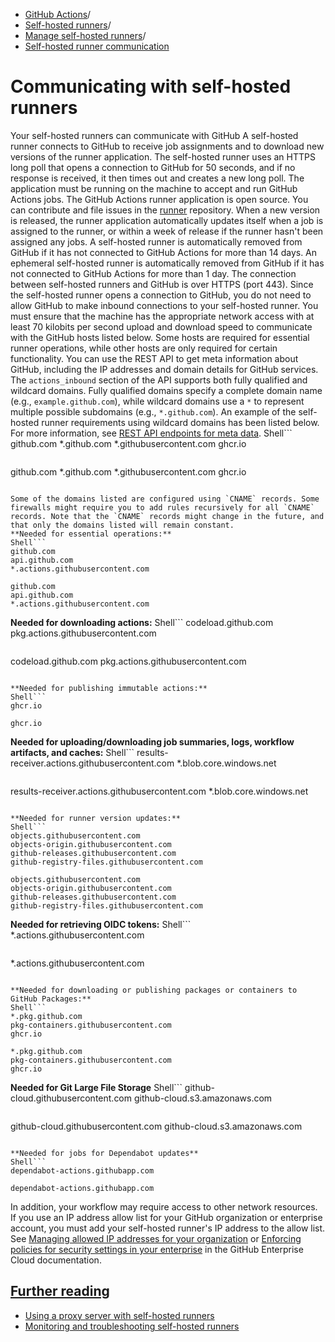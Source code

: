   * [GitHub Actions](https://docs.github.com/en/actions "GitHub Actions")/
  * [Self-hosted runners](https://docs.github.com/en/actions/hosting-your-own-runners "Self-hosted runners")/
  * [Manage self-hosted runners](https://docs.github.com/en/actions/hosting-your-own-runners/managing-self-hosted-runners "Manage self-hosted runners")/
  * [Self-hosted runner communication](https://docs.github.com/en/actions/hosting-your-own-runners/managing-self-hosted-runners/communicating-with-self-hosted-runners "Self-hosted runner communication")


# Communicating with self-hosted runners
Your self-hosted runners can communicate with GitHub
A self-hosted runner connects to GitHub to receive job assignments and to download new versions of the runner application. The self-hosted runner uses an HTTPS long poll that opens a connection to GitHub for 50 seconds, and if no response is received, it then times out and creates a new long poll. The application must be running on the machine to accept and run GitHub Actions jobs.
The GitHub Actions runner application is open source. You can contribute and file issues in the [runner](https://github.com/actions/runner) repository. When a new version is released, the runner application automatically updates itself when a job is assigned to the runner, or within a week of release if the runner hasn't been assigned any jobs.
A self-hosted runner is automatically removed from GitHub if it has not connected to GitHub Actions for more than 14 days. An ephemeral self-hosted runner is automatically removed from GitHub if it has not connected to GitHub Actions for more than 1 day.
The connection between self-hosted runners and GitHub is over HTTPS (port 443).
Since the self-hosted runner opens a connection to GitHub, you do not need to allow GitHub to make inbound connections to your self-hosted runner.
You must ensure that the machine has the appropriate network access with at least 70 kilobits per second upload and download speed to communicate with the GitHub hosts listed below. Some hosts are required for essential runner operations, while other hosts are only required for certain functionality.
You can use the REST API to get meta information about GitHub, including the IP addresses and domain details for GitHub services. The `actions_inbound` section of the API supports both fully qualified and wildcard domains. Fully qualified domains specify a complete domain name (e.g., `example.github.com`), while wildcard domains use a `*` to represent multiple possible subdomains (e.g., `*.github.com`). An example of the self-hosted runner requirements using wildcard domains has been listed below. For more information, see [REST API endpoints for meta data](https://docs.github.com/en/rest/meta/meta).
Shell```
github.com
*.github.com
*.githubusercontent.com
ghcr.io

```
```
github.com
*.github.com
*.githubusercontent.com
ghcr.io

```

Some of the domains listed are configured using `CNAME` records. Some firewalls might require you to add rules recursively for all `CNAME` records. Note that the `CNAME` records might change in the future, and that only the domains listed will remain constant.
**Needed for essential operations:**
Shell```
github.com
api.github.com
*.actions.githubusercontent.com

```
```
github.com
api.github.com
*.actions.githubusercontent.com

```

**Needed for downloading actions:**
Shell```
codeload.github.com
pkg.actions.githubusercontent.com

```
```
codeload.github.com
pkg.actions.githubusercontent.com

```

**Needed for publishing immutable actions:**
Shell```
ghcr.io

```
```
ghcr.io

```

**Needed for uploading/downloading job summaries, logs, workflow artifacts, and caches:**
Shell```
results-receiver.actions.githubusercontent.com
*.blob.core.windows.net

```
```
results-receiver.actions.githubusercontent.com
*.blob.core.windows.net

```

**Needed for runner version updates:**
Shell```
objects.githubusercontent.com
objects-origin.githubusercontent.com
github-releases.githubusercontent.com
github-registry-files.githubusercontent.com

```
```
objects.githubusercontent.com
objects-origin.githubusercontent.com
github-releases.githubusercontent.com
github-registry-files.githubusercontent.com

```

**Needed for retrieving OIDC tokens:**
Shell```
*.actions.githubusercontent.com

```
```
*.actions.githubusercontent.com

```

**Needed for downloading or publishing packages or containers to GitHub Packages:**
Shell```
*.pkg.github.com
pkg-containers.githubusercontent.com
ghcr.io

```
```
*.pkg.github.com
pkg-containers.githubusercontent.com
ghcr.io

```

**Needed for Git Large File Storage**
Shell```
github-cloud.githubusercontent.com
github-cloud.s3.amazonaws.com

```
```
github-cloud.githubusercontent.com
github-cloud.s3.amazonaws.com

```

**Needed for jobs for Dependabot updates**
Shell```
dependabot-actions.githubapp.com

```
```
dependabot-actions.githubapp.com

```

In addition, your workflow may require access to other network resources.
If you use an IP address allow list for your GitHub organization or enterprise account, you must add your self-hosted runner's IP address to the allow list. See [Managing allowed IP addresses for your organization](https://docs.github.com/en/enterprise-cloud@latest/organizations/keeping-your-organization-secure/managing-allowed-ip-addresses-for-your-organization#using-github-actions-with-an-ip-allow-list) or [Enforcing policies for security settings in your enterprise](https://docs.github.com/en/enterprise-cloud@latest/admin/policies/enforcing-policies-for-your-enterprise/enforcing-policies-for-security-settings-in-your-enterprise) in the GitHub Enterprise Cloud documentation.
## [Further reading](https://docs.github.com/en/actions/hosting-your-own-runners/managing-self-hosted-runners/communicating-with-self-hosted-runners#further-reading)
  * [Using a proxy server with self-hosted runners](https://docs.github.com/en/actions/hosting-your-own-runners/managing-self-hosted-runners/using-a-proxy-server-with-self-hosted-runners)
  * [Monitoring and troubleshooting self-hosted runners](https://docs.github.com/en/actions/hosting-your-own-runners/managing-self-hosted-runners/monitoring-and-troubleshooting-self-hosted-runners#troubleshooting-network-connectivity)


